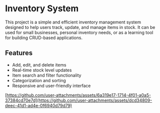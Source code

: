 # Inventory System

This project is a simple and efficient inventory management system designed to help users track, update, and manage items in stock. It can be used for small businesses, personal inventory needs, or as a learning tool for building CRUD-based applications.

## Features

- Add, edit, and delete items
- Real-time stock level updates
- Item search and filter functionality
- Categorization and sorting
- Responsive and user-friendly interface


[https://github.com/user-attachments/assets/6a319e17-1714-4f01-a0a5-37384cd70e7d](https://github.com/user-attachments/assets/dcd34809-deec-41d1-ad4e-0f6940d79d79)
